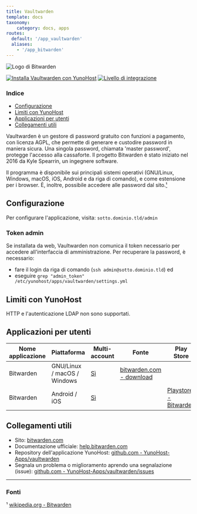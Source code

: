 ```yaml
---
title: Vaultwarden
template: docs
taxonomy:
    category: docs, apps
routes:
  default: '/app_vaultwarden'
  aliases:
    - '/app_bitwarden'
---
```


![Logo di Bitwarden](image://bitwarden_logo.png?width=80)

[![Installa Vaultwarden con YunoHost](https://install-app.yunohost.org/install-with-yunohost.png)](https://install-app.yunohost.org/?app=vaultwarden) [![Livello di integrazione](https://dash.yunohost.org/integration/vaultwarden.svg)](https://dash.yunohost.org/appci/app/vaultwarden)

### Indice

- [Configurazione](#configurazione)
- [Limiti con YunoHost](#limiti-con-yunohost)
- [Applicazioni per utenti](#applicazioni-per-utenti)
- [Collegamenti utili](#collegamenti-utili)

Vaultwarden è un gestore di password gratuito con funzioni a pagamento, con licenza AGPL, che permette di generare e custodire password in maniera sicura. Una singola password, chiamata 'master password', protegge l'accesso alla cassaforte. Il progetto Bitwarden è stato iniziato nel 2016 da Kyle Spearrin, un ingegnere software.

Il programma è disponibile sui principali sistemi operativi (GNU/Linux, Windows, macOS, iOS, Android e da riga di comando), e come estensione per i browser. È, inoltre, possibile accedere alle password dal sito.[¹](#fonti)

## Configurazione

Per configurare l'applicazione, visita: `sotto.dominio.tld/admin`

### Token admin

Se installata da web, Vaultwarden non comunica il token necessario per accedere all'interfaccia di amministrazione. Per recuperare la password, è necessario:
- fare il login da riga di comando (`ssh admin@sotto.dominio.tld`) ed
- eseguire `grep "admin_token" /etc/yunohost/apps/vaultwarden/settings.yml`

## Limiti con YunoHost

HTTP e l'autenticazione LDAP non sono supportati.

## Applicazioni per utenti

| Nome applicazione | Piattaforma | Multi-account | Fonte | Play Store | F-Droid | Apple Store |
|----------------------|----------|---------------|--------|------------|---------|-------------|
| Bitwarden | GNU/Linux / macOS / Windows  | [Sì](https://bitwarden.com/help/account-switching/) | [bitwarden.com - download](https://bitwarden.com/download) |
| Bitwarden | Android / iOS | [Sì](https://bitwarden.com/help/account-switching/) |  | [Playstore - Bitwarden](https://play.google.com/store/apps/details?id=com.x8bit.bitwarden) | Sì ([repo da aggiungere](https://mobileapp.bitwarden.com/fdroid/)) | [App Store - Bitwarden](https://itunes.apple.com/app/bitwarden-free-password-manager/id1137397744?mt=8) |


## Collegamenti utili

+ Sito: [bitwarden.com](https://bitwarden.com/)
+ Documentazione ufficiale: [help.bitwarden.com](https://help.bitwarden.com/)
+ Repository dell'applicazione YunoHost: [github.com - YunoHost-Apps/vaultwarden](https://github.com/YunoHost-Apps/vaultwarden_ynh)
+ Segnala un problema o miglioramento aprendo una segnalazione (issue): [github.com - YunoHost-Apps/vaultwarden/issues](https://github.com/YunoHost-Apps/vaultwarden_ynh/issues)

-----

### Fonti

¹ [wikipedia.org - Bitwarden](https://en.wikipedia.org/wiki/Bitwarden)
